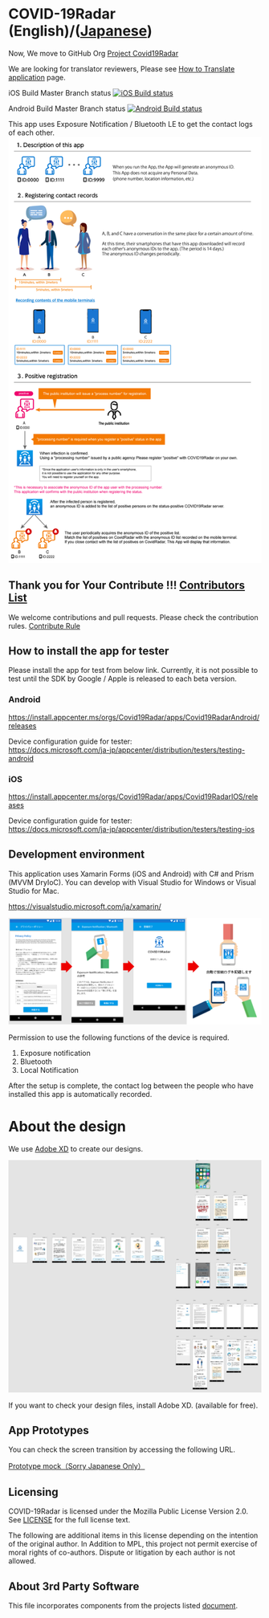 # COVID-19Radar (English)/([Japanese](https://github.com/Covid-19Radar/Covid19Radar/blob/master/README.ja.md))

Now, We move to GitHub Org [Project Covid19Radar](https://github.com/Covid-19Radar)

We are looking for translator reviewers, Please see [How to Translate application](https://github.com/Covid-19Radar/Covid19Radar/blob/master/HOW_TO_TRANSLATE_CONTRIBUTE.md) page.

iOS Build Master Branch status [![iOS Build status](https://build.appcenter.ms/v0.1/apps/9c268337-4db9-4bf4-be09-efaf16672c15/branches/master/badge)](https://appcenter.ms)

Android Build Master Branch status [![Android Build status](https://build.appcenter.ms/v0.1/apps/3dcdf5b5-da95-4d03-96a6-e6ed42de7e16/branches/master/badge)](https://appcenter.ms)

This app uses Exposure Notification / Bluetooth LE to get the contact logs of each other.  
![App Description](img/explanation_en.png)

## Thank you for Your Contribute !!! [Contributors List](https://github.com/Covid-19Radar/Covid19Radar/blob/master/CONTRIBUTORS.md)
We welcome contributions and pull requests.
Please check the contribution rules.
[Contribute Rule](https://github.com/Covid-19Radar/Covid19Radar/blob/master/CONTRIBUTING.md)

## How to install the app for tester

Please install the app for test from below link. Currently, it is not possible to test until the SDK by Google / Apple is released to each beta version.

### Android

https://install.appcenter.ms/orgs/Covid19Radar/apps/Covid19RadarAndroid/releases

Device configuration guide for tester:  
https://docs.microsoft.com/ja-jp/appcenter/distribution/testers/testing-android

### iOS

https://install.appcenter.ms/orgs/Covid19Radar/apps/Covid19RadarIOS/releases

Device configuration guide for tester:  
https://docs.microsoft.com/ja-jp/appcenter/distribution/testers/testing-ios

## Development environment

This application uses Xamarin Forms (iOS and Android) with C# and Prism (MVVM DryIoC).
You can develop with Visual Studio for Windows or Visual Studio for Mac.

https://visualstudio.microsoft.com/ja/xamarin/

![App settings](img/design00.png)

Permission to use the following functions of the device is required. 

1. Exposure notification
2. Bluetooth
3. Local Notification

After the setup is complete, the contact log between the people who have installed this app is automatically recorded.

# About the design

We use [Adobe XD](https://www.adobe.com/jp/products/xd.html) to create our designs.

![Full screen view](img/design01.jpg)

If you want to check your design files, install Adobe XD. (available for free).

## App Prototypes

You can check the screen transition by accessing the following URL.

[Prototype mock（Sorry Japanese Only）](https://xd.adobe.com/view/8a430621-fe72-45a7-4acf-43fa7d73c181-fc72/grid)

## Licensing

COVID-19Radar is licensed under the Mozilla Public License Version 2.0. See
[LICENSE](./LICENSE.md) for the full license text.

The following are additional items in this license depending on the intention of the original author.
In Addition to MPL, this project not permit exercise of moral rights of co-authors.
Dispute or litigation by each author is not allowed.

## About 3rd Party Software

This file incorporates components from the projects listed [document](./COPYRIGHT_THIRD_PARTY_SOFTWARE_NOTICES.md).
